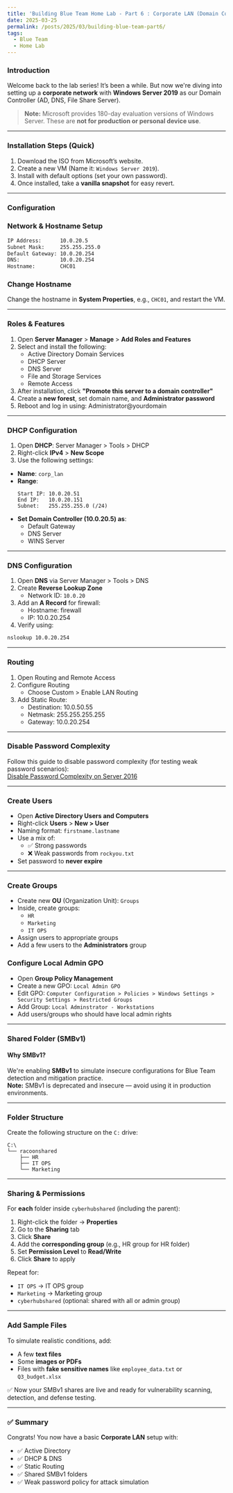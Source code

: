 ```yaml
---
title: 'Building Blue Team Home Lab - Part 6 : Corporate LAN (Domain Controller)'
date: 2025-03-25
permalink: /posts/2025/03/building-blue-team-part6/
tags:
  - Blue Team
  - Home Lab
---
```


###  Introduction
Welcome back to the lab series! It’s been a while. But now we're diving into setting up a **corporate network** with **Windows Server 2019** as our Domain Controller (AD, DNS, File Share Server).

> **Note:** Microsoft provides 180-day evaluation versions of Windows Server. These are **not for production or personal device use**.

---

### Installation Steps (Quick)

1. Download the ISO from Microsoft’s website.
2. Create a new VM (Name it: `Windows Server 2019`).
3. Install with default options (set your own password).
4. Once installed, take a **vanilla snapshot** for easy revert.

---

### Configuration


### Network & Hostname Setup
```bash
IP Address:      10.0.20.5  
Subnet Mask:     255.255.255.0  
Default Gateway: 10.0.20.254  
DNS:             10.0.20.254  
Hostname:        CHC01
 ```

### Change Hostname

Change the hostname in **System Properties**, e.g., `CHC01`, and restart the VM.

---

### Roles & Features

1. Open **Server Manager** > **Manage** > **Add Roles and Features**  
2. Select and install the following:
   - Active Directory Domain Services  
   - DHCP Server  
   - DNS Server  
   - File and Storage Services  
   - Remote Access  
3. After installation, click **"Promote this server to a domain controller"**
4. Create a **new forest**, set domain name, and **Administrator password**
5. Reboot and log in using: Administrator@yourdomain

---

### DHCP Configuration

1. Open **DHCP**: Server Manager > Tools > DHCP  
2. Right-click **IPv4** > **New Scope**
3. Use the following settings:  
- **Name**: `corp_lan`  
- **Range**:  
  ```
  Start IP: 10.0.20.51  
  End IP:   10.0.20.151  
  Subnet:   255.255.255.0 (/24)
  ```  
- **Set Domain Controller (10.0.20.5) as**:
  - Default Gateway  
  - DNS Server  
  - WINS Server  

---

### DNS Configuration

1. Open **DNS** via Server Manager > Tools > DNS  
2. Create **Reverse Lookup Zone**  
    - Network ID: `10.0.20`
3. Add an **A Record** for firewall:
   - Hostname: firewall
   - IP: 10.0.20.254
4. Verify using:
```bash
nslookup 10.0.20.254
```
---

### Routing
1. Open Routing and Remote Access
2. Configure Routing
    - Choose Custom > Enable LAN Routing
3. Add Static Route:
    - Destination: 10.0.50.55  
    - Netmask: 255.255.255.255  
    - Gateway: 10.0.20.254

---

### Disable Password Complexity  
Follow this guide to disable password complexity (for testing weak password scenarios):  
[Disable Password Complexity on Server 2016](https://www.wintips.org/how-to-disable-password-complexity-requirements-on-server-2016/)

---

### Create Users
- Open **Active Directory Users and Computers**  
- Right-click **Users** > **New > User**  
- Naming format: `firstname.lastname`  
- Use a mix of:
  - ✅ Strong passwords  
  - ❌ Weak passwords from `rockyou.txt`  
- Set password to **never expire**

---

### Create Groups 
- Create new **OU** (Organization Unit): `Groups`  
- Inside, create groups:
  - `HR`
  - `Marketing`
  - `IT OPS`
- Assign users to appropriate groups
- Add a few users to the **Administrators** group


### Configure Local Admin GPO  
- Open **Group Policy Management**  
- Create a new GPO: `Local Admin GPO`  
- Edit GPO: `Computer Configuration > Policies > Windows Settings > Security Settings > Restricted Groups`
- Add Group: `Local Adminstrator - Workstations`
- Add users/groups who should have local admin rights

---

### Shared Folder (SMBv1)
#### Why SMBv1?

We're enabling **SMBv1** to simulate insecure configurations for Blue Team detection and mitigation practice.  
**Note:** SMBv1 is deprecated and insecure — avoid using it in production environments.

---

### Folder Structure

Create the following structure on the `C:` drive:
```
C:\
└── racoonshared
    ├── HR
    ├── IT OPS
    └── Marketing
```

---

### Sharing & Permissions

For **each** folder inside `cyberhubshared` (including the parent):

1. Right-click the folder → **Properties**
2. Go to the **Sharing** tab
3. Click **Share**
4. Add the **corresponding group** (e.g., HR group for HR folder)
5. Set **Permission Level** to **Read/Write**
6. Click **Share** to apply

Repeat for:
- `IT OPS` → IT OPS group  
- `Marketing` → Marketing group  
- `cyberhubshared` (optional: shared with all or admin group)

---

### Add Sample Files

To simulate realistic conditions, add:
- A few **text files**
- Some **images or PDFs**
- Files with **fake sensitive names** like `employee_data.txt` or `Q3_budget.xlsx`

✅ Now your SMBv1 shares are live and ready for vulnerability scanning, detection, and defense testing.

---

### ✅ Summary  
Congrats! You now have a basic **Corporate LAN** setup with:

- ✅ Active Directory  
- ✅ DHCP & DNS  
- ✅ Static Routing  
- ✅ Shared SMBv1 folders  
- ✅ Weak password policy for attack simulation  


